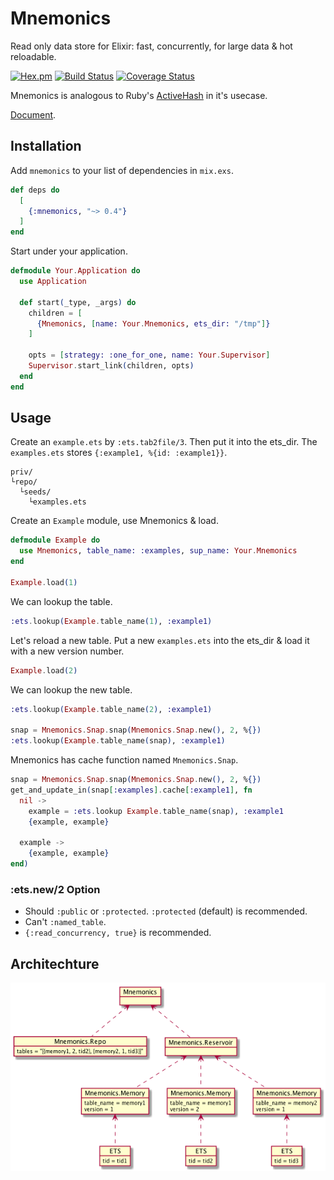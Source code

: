 Mnemonics
==
Read only data store for Elixir: fast, concurrently, for large data & hot reloadable.

[![Hex.pm](https://img.shields.io/hexpm/v/mnemonics.svg)](https://hex.pm/packages/mnemonics)
[![Build Status](https://travis-ci.org/ne-sachirou/mnemonics.svg?branch=master)](https://travis-ci.org/ne-sachirou/mnemonics)
[![Coverage Status](https://coveralls.io/repos/github/ne-sachirou/mnemonics/badge.svg)](https://coveralls.io/github/ne-sachirou/mnemonics)

Mnemonics is analogous to Ruby's [ActiveHash](https://rubygems.org/gems/active_hash) in it's usecase.

[Document](https://hex.pm/docs/mnemonics).

Installation
--
Add `mnemonics` to your list of dependencies in `mix.exs`.

```elixir
def deps do
  [
    {:mnemonics, "~> 0.4"}
  ]
end
```

Start under your application.

```elixir
defmodule Your.Application do
  use Application

  def start(_type, _args) do
    children = [
      {Mnemonics, [name: Your.Mnemonics, ets_dir: "/tmp"]}
    ]

    opts = [strategy: :one_for_one, name: Your.Supervisor]
    Supervisor.start_link(children, opts)
  end
end
```

Usage
--
Create an `example.ets` by `:ets.tab2file/3`. Then put it into the ets_dir. The `examples.ets` stores `{:example1, %{id: :example1}}`.

```
priv/
└repo/
  └seeds/
    └examples.ets
```

Create an `Example` module, use Mnemonics & load.

```elixir
defmodule Example do
  use Mnemonics, table_name: :examples, sup_name: Your.Mnemonics
end

Example.load(1)
```

We can lookup the table.

```elixir
:ets.lookup(Example.table_name(1), :example1)
```

Let's reload a new table. Put a new `examples.ets` into the ets_dir & load it with a new version number.

```elixir
Example.load(2)
```

We can lookup the new table.

```elixir
:ets.lookup(Example.table_name(2), :example1)

snap = Mnemonics.Snap.snap(Mnemonics.Snap.new(), 2, %{})
:ets.lookup(Example.table_name(snap), :example1)
```

Mnemonics has cache function named `Mnemonics.Snap`.

```elixir
snap = Mnemonics.Snap.snap(Mnemonics.Snap.new(), 2, %{})
get_and_update_in(snap[:examples].cache[:example1], fn
  nil ->
    example = :ets.lookup Example.table_name(snap), :example1
    {example, example}

  example ->
    {example, example}
end)
```

### :ets.new/2 Option
* Should `:public` or `:protected`. `:protected` (default) is recommended.
* Can't `:named_table`.
* `{:read_concurrency, true}` is recommended.

## Architechture
[![processes](./processes.png)](https://github.com/ne-sachirou/mnemonics/blob/master/processes.png)
